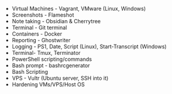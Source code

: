 * Virtual Machines - Vagrant, VMware (Linux, Windows)
* Screenshots - Flameshot
* Note taking - Obsidian & Cherrytree
* Terminal - Git terminal
* Containers - Docker
* Reporting - Ghostwriter
* Logging - PS1, Date, Script (Linux), Start-Transcript (Windows)
* Terminal- Tmux, Terminator
* PowerShell scripting/commands
* Bash prompt - bashrcgenerator
* Bash Scripting
* VPS - Vultr (Ubuntu server, SSH into it)
* Hardening VMs/VPS/Host OS
